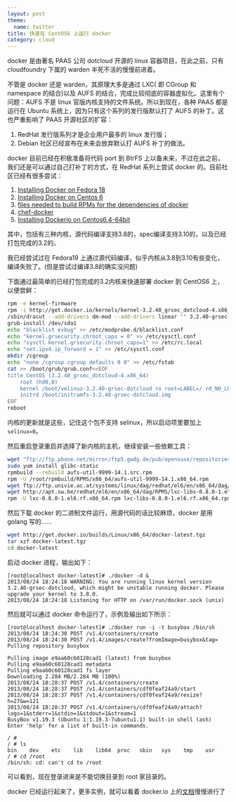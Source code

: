 ```yaml
---
layout: post
theme:
  name: twitter
title: 快速在 CentOS6 上运行 docker
category: cloud
---
```


docker 是由著名 PAAS 公司 dotcloud 开源的 linux 容器项目，在此之前，只有 cloudfoundry 下属的 warden 半死不活的慢慢前进着。

不管是 docker 还是 warden，其原理大多是通过 LXC( 即 CGroup 和 namespace 的结合)以及 AUFS 的结合，完成比较彻底的容器虚拟化。这里有个问题：AUFS 不是 linux 官版内核支持的文件系统。所以到现在，各种 PAAS 都是运行在 Ubuntu 系统上，因为只有这个系列的发行版默认打了 AUFS 的补丁。这也严重影响了 PAAS 开源社区的扩容：

1. RedHat 发行版系列才是企业用户最多的 linux 发行版；
2. Debian 社区已经宣布在未来会放弃默认打 AUFS 补丁的做法。

docker 目前已经在积极准备将代码 port 到 BtrFS 上以备未来，不过在此之前，我们还是可以通过自己打补丁的方式，在 RedHat 系列上尝试 docker 的。目前社区已经有很多尝试：

1. [Installing Docker on Fedora 18](http://neh.al/?p=1)
2. [Installing Docker on Centos 6](http://blog.rage.net/2013/08/04/installing-docker-on-centos-6/)
3. [files needed to build RPMs for the dependencies of docker](https://github.com/sciurus/docker-rhel-rpm)
4. [chef-docker](https://github.com/failshell/chef-docker)
5. [Installing Dockerio on Centos6.4-64bit](http://nareshv.blogspot.in/2013/08/installing-dockerio-on-centos-64-64-bit.html)

其中，包括有三种内核，源代码编译支持3.8的，spec编译支持3.10的，以及已经打包完成的3.2的。

我已经尝试过在 Fedora19 上通过源代码编译，似乎内核从3.8到3.10有些变化，编译失败了。(但是尝试过编译3.8的确实没问题)

下面通过最简单的已经打包完成的3.2内核来快速部署 docker 到 CentOS6 上，以便尝鲜：

```bash
rpm -e kernel-firmware
rpm -i http://get.docker.io/kernels/kernel-3.2.40_grsec_dotcloud-4.x86_64.rpm
/sbin/dracut --add-drivers dm-mod --add-drivers linear "" 3.2.40-grsec-dotcloud
grub-install /dev/sda1
echo "blacklist evbug" >> /etc/modprobe.d/blacklist.conf
echo "kernel.grsecurity.chroot_caps = 0" >> /etc/sysctl.conf
echo "sysctl kernel.grsecurity.chroot_caps=1" >> /etc/rc.local
echo "net.ipv4.ip_forward = 1" >> /etc/sysctl.conf
mkdir /cgroup
echo "none /cgroup cgroup defaults 0 0" >> /etc/fstab
cat >> /boot/grub/grub.conf<<EOF
title CentOS (3.2.40_grsec_dotcloud-4.x86_64)
	root (hd0,0)
	kernel /boot/vmlinuz-3.2.40-grsec-dotcloud ro root=LABEL=/ rd_NO_LUKS rd_NO_LVM LANG=en_US.UTF-8 rd_NO_MD SYSFONT=latarcyrheb-sun16 crashkernel=auto  KEYBOARDTYPE=pc KEYTABLE=us rd_NO_DM selinux=0
	initrd /boot/initramfs-3.2.40-grsec-dotcloud.img
EOF
reboot
```

内核的更新就是这些，记住这个包不支持 selinux，所以启动项里要加上 `selinux=0`。

然后重启登录重启并选择了新内核的主机，继续安装一些依赖工具：

```bash
wget "ftp://ftp.pbone.net/mirror/ftp5.gwdg.de/pub/opensuse/repositories/home%3A/awk2007%3A/fixes/Fedora_17/src/aufs-util-9999-14.1.src.rpm"
sudo yum install glibc-static
rpmbuild --rebuild aufs-util-9999-14.1.src.rpm
rpm -U /root/rpmbuild/RPMS/x86_64/aufs-util-9999-14.1.x86_64.rpm
wget ftp://ftp.univie.ac.at/systems/linux/dag/redhat/el6/en/x86_64/dag/RPMS/lxc-0.8.0-1.el6.rf.x86_64.rpm
wget http://apt.sw.be/redhat/el6/en/x86_64/dag/RPMS/lxc-libs-0.8.0-1.el6.rf.x86_64.rpm
rpm -U lxc-0.8.0-1.el6.rf.x86_64.rpm lxc-libs-0.8.0-1.el6.rf.x86_64.rpm
```

然后下载 docker 的二进制文件运行，用源代码的话比较麻烦，docker 是用 golang 写的……

```bash
wget http://get.docker.io/builds/Linux/x86_64/docker-latest.tgz
tar xzf docker-latest.tgz
cd docker-latest
```

启动 docker 进程，输出如下：

    [root@localhost docker-latest]# ./docker -d &
    2013/08/24 18:24:18 WARNING: You are running linux kernel version 3.2.40-grsec-dotcloud, which might be unstable running docker. Please upgrade your kernel to 3.8.0.
    2013/08/24 18:24:18 Listening for HTTP on /var/run/docker.sock (unix)

然后就可以通过 docker 命令运行了，示例及输出如下所示：
    
    [root@localhost docker-latest]# ./docker run -i -t busybox /bin/sh
    2013/08/24 18:24:30 POST /v1.4/containers/create
    2013/08/24 18:24:30 POST /v1.4/images/create?fromImage=busybox&tag=
    Pulling repository busybox
    
    Pulling image e9aa60c60128cad1 (latest) from busybox
    Pulling e9aa60c60128cad1 metadata
    Pulling e9aa60c60128cad1 fs layer
    Downloading 2.284 MB/2.284 MB (100%)
    2013/08/24 18:28:37 POST /v1.4/containers/create
    2013/08/24 18:28:37 POST /v1.4/containers/cdf0feaf24a9/start
    2013/08/24 18:28:37 POST /v1.4/containers/cdf0feaf24a9/resize?h=27&w=121
    2013/08/24 18:28:37 POST /v1.4/containers/cdf0feaf24a9/attach?logs=1&stderr=1&stdin=1&stdout=1&stream=1
    BusyBox v1.19.3 (Ubuntu 1:1.19.3-7ubuntu1.1) built-in shell (ash)
    Enter 'help' for a list of built-in commands.
    
    / # 
    / # ls
    bin    dev    etc    lib    lib64  proc   sbin   sys    tmp    usr
    / # cd /root
    /bin/sh: cd: can't cd to /root

可以看到，现在登录进来是不能切换目录到 root 家目录的。

docker 已经运行起来了，更多实例，就可以看着 docker.io 上的[文档](http://docs.docker.io/en/latest/examples/)慢慢进行了
